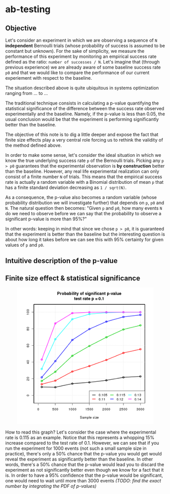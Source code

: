 # ab-testing

## Objective

Let's consider an experiment in which we are observing a  sequence of `N` **independent** Bernoulli trials 
(whose probability of success is assumed to be constant but unknown).  For the sake of simplicity, we measure the performance
of this experiment by monitoring an empirical success rate defined as the ratio: `number of successes / N`.  Let's 
imagine that (through previous experience) we are already aware of some baseline success rate `p0` and that we 
would like to compare the performance of our current experiement with respect to the baseline.  

The situation described above is quite ubiquitous in systems optimization ranging from ... to ...

The traditional technique consists in calculating a p-value quantifying the statistical significance of the difference 
between the success rate observed experimentally and the baseline.  Namely, if the p-value is less than 0.05, the usual conclusion
would be that the experiment is performing significantly better than the baseline.

The objective of this note is to dig a little deeper and expose the fact that finite size effects play a very central role forcing us to rethink the validity of the method  defined above.

In order to make some sense, let's consider the ideal situation in which we know the true underlying 
success rate `p` of the Bernoulli trials.  Picking any `p > p0` guarantees that the experimental observation
is **by construction** better than the baseline.  However, any real life experimental realization can only consist of a finite number `N` of trials.  This means that the empirical 
success rate is actually a random variable with a Binomial distribution of mean `p` that has a finite standard deviation decreasing
as `1 / sqrt(N)`.

As a consequence, the p-value also becomes a random variable (whose probability distribution we will investigate further) that
depends on `p`, `p0` and `N`.  The natural question then becomes: "Given `p` and `p0`, how many events `N` do we need to observe
before we can say that the probability to observe a significant p-value is more than 95%?"  

In other words: keeping in mind that since we chose `p > p0`, it is guaranteed that the experiment is better than the baseline
but the interesting question is about how long it takes before we can see this with 95% certainty for given values of `p` and `p0`.  


## Intuitive description of the p-value

## Finite size effect & statistical significance

<p align="center">
<img src="convergencePlot_0.1.png" width="430"/>
</p>

How to read this graph?  Let's consider the case where the experimental rate is 0.115 as an example.  Notice that this represents a whopping 15% increase compared to the test rate of 0.1.   However, we can see that if you run the experiment for 1000 events (not such a small sample size in practice), there's only a 50% chance that the p-value you would get would reveal the experiment as significantly better than the baseline.  In other words, there's a 50% chance that the p-value would lead you to discard the experiment as not significantly better even though we know for a fact that it is.  In order to have a 95% confidence that the p-value would be significant, one would need to wait until more than 3000 events *(TODO: find the exact number by integrating the PDF of p-values)*


